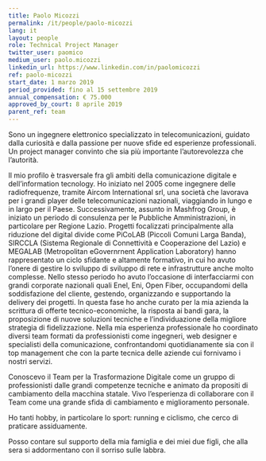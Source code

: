 ```yaml
---
title: Paolo Micozzi
permalink: /it/people/paolo-micozzi
lang: it
layout: people
role: Technical Project Manager
twitter_user: paomico
medium_user: paolo.micozzi
linkedin_url: https://www.linkedin.com/in/paolomicozzi
ref: paolo-micozzi
start_date: 1 marzo 2019
period_provided: fino al 15 settembre 2019
annual_compensation: € 75.000
approved_by_court: 8 aprile 2019
parent_ref: team
---
```


Sono un ingegnere elettronico specializzato in telecomunicazioni, guidato dalla curiosità e dalla passione per nuove sfide ed esperienze professionali. 
Un project manager convinto che sia più importante l’autorevolezza che l’autorità.

Il mio profilo è trasversale fra gli ambiti della comunicazione digitale e dell’information tecnology. 
Ho iniziato nel 2005 come ingegnere delle radiofrequenze, tramite Aircom International srl, una società che lavorava per i grandi player delle telecomunicazioni nazionali, viaggiando in lungo e in largo per il Paese. 
Successivamente, assunto in Mashfrog Group, è iniziato un periodo di consulenza per le Pubbliche Amministrazioni, in particolare per Regione Lazio. Progetti focalizzati principalmente alla riduzione del digital divide come PiCoLAB (Piccoli Comuni Larga Banda), SIRCCLA (Sistema Regionale di Connettività e Cooperazione del Lazio) e MEGALAB (Metropolitan eGovernrnent Application Laboratory) hanno rappresentato un ciclo sfidante e altamente formativo, in cui ho avuto l’onere di gestire lo sviluppo di sviluppo di rete e infrastrutture anche molto complesse. 
Nello stesso periodo ho avuto l’occasione di interfacciarmi con grandi corporate nazionali quali Enel, Eni, Open Fiber, occupandomi della soddisfazione del cliente, gestendo, organizzando e supportando la delivery dei progetti. In questa fase ho anche curato per la mia azienda la scrittura di offerte tecnico-economiche, la risposta ai bandi gara, la proposizione di nuove soluzioni tecniche e l’individuazione della migliore strategia di fidelizzazione.
Nella mia esperienza professionale ho coordinato diversi team formati da professionisti come ingegneri, web designer e specialisti della comunicazione, confrontandomi quotidianamente sia con il top management che con la parte tecnica delle aziende cui fornivamo i nostri servizi.

Conoscevo il Team per la Trasformazione Digitale come un gruppo di professionisti dalle grandi competenze tecniche e animato da propositi di cambiamento della macchina statale. Vivo l’esperienza di collaborare con il Team come una grande sfida di cambiamento e miglioramento personale.

Ho tanti hobby, in particolare lo sport: running e ciclismo, che cerco di praticare assiduamente.

Posso contare sul supporto della mia famiglia e dei miei due figli, che alla sera si addormentano con il sorriso sulle labbra.

